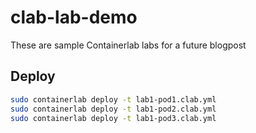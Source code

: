 # clab-lab-demo

These are sample Containerlab labs for a future blogpost

## Deploy

```bash
sudo containerlab deploy -t lab1-pod1.clab.yml
sudo containerlab deploy -t lab1-pod2.clab.yml
sudo containerlab deploy -t lab1-pod3.clab.yml
```